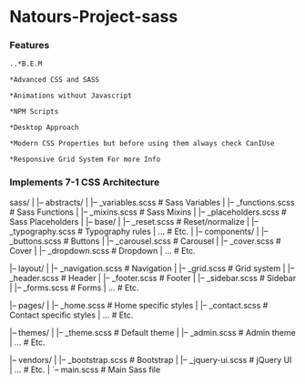# Natours-Project-sass

### Features

    ..*B.E.M

    *Advanced CSS and SASS

    *Animations without Javascript

    *NPM Scripts

    *Desktop Approach

    *Modern CSS Properties but before using them always check CanIUse

    *Responsive Grid System For more Info


### Implements 7-1 CSS Architecture

sass/
|
|– abstracts/
|   |– _variables.scss    # Sass Variables
|   |– _functions.scss    # Sass Functions
|   |– _mixins.scss       # Sass Mixins
|   |– _placeholders.scss # Sass Placeholders
|
|– base/
|   |– _reset.scss        # Reset/normalize
|   |– _typography.scss   # Typography rules
|   …                     # Etc.
|
|– components/
|   |– _buttons.scss      # Buttons
|   |– _carousel.scss     # Carousel
|   |– _cover.scss        # Cover
|   |– _dropdown.scss     # Dropdown
|   …                     # Etc.

|– layout/
|   |– _navigation.scss   # Navigation
|   |– _grid.scss         # Grid system
|   |– _header.scss       # Header
|   |– _footer.scss       # Footer
|   |– _sidebar.scss      # Sidebar
|   |– _forms.scss        # Forms
|   …                     # Etc.

|– pages/
|   |– _home.scss         # Home specific styles
|   |– _contact.scss      # Contact specific styles
|   …                     # Etc.

|– themes/
|   |– _theme.scss        # Default theme
|   |– _admin.scss        # Admin theme
|   …                     # Etc.

|– vendors/
|   |– _bootstrap.scss    # Bootstrap
|   |– _jquery-ui.scss    # jQuery UI
|   …                     # Etc.
|
`– main.scss              # Main Sass file
